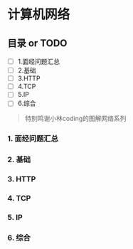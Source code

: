 # 计算机网络
## 目录 or TODO
- [ ] 1.面经问题汇总
- [ ] 2.基础
- [ ] 3.HTTP
- [ ] 4.TCP
- [ ] 5.IP
- [ ] 6.综合

> 特别鸣谢小林coding的图解网络系列

### 1. 面经问题汇总

### 2. 基础

### 3. HTTP

### 4. TCP

### 5. IP

### 6. 综合
